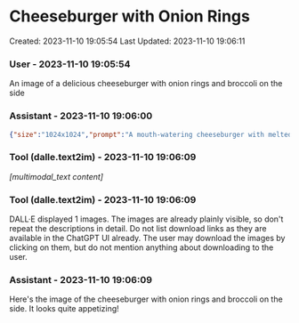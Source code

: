 # Cheeseburger with Onion Rings

Created: 2023-11-10 19:05:54
Last Updated: 2023-11-10 19:06:11

### User - 2023-11-10 19:05:54

An image of a delicious cheeseburger with onion rings and broccoli on the side

### Assistant - 2023-11-10 19:06:00

```json
{"size":"1024x1024","prompt":"A mouth-watering cheeseburger with melted cheese, lettuce, and a juicy beef patty on a toasted bun, accompanied by golden onion rings and a side of steamed broccoli. The cheeseburger is on a white plate, and the scene is set on a wooden table with a rustic feel. The lighting is warm and enhances the appetizing colors of the meal."}
```

### Tool (dalle.text2im) - 2023-11-10 19:06:09

*[multimodal_text content]*

### Tool (dalle.text2im) - 2023-11-10 19:06:09


DALL·E displayed 1 images. The images are already plainly visible, so don't repeat the descriptions in detail. Do not list download links as they are available in the ChatGPT UI already. The user may download the images by clicking on them, but do not mention anything about downloading to the user.

### Assistant - 2023-11-10 19:06:09

Here's the image of the cheeseburger with onion rings and broccoli on the side. It looks quite appetizing!


